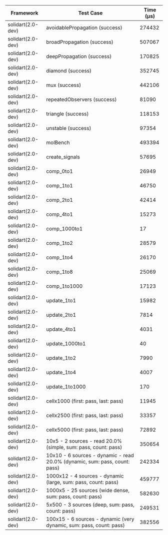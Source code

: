 | Framework | Test Case | Time (μs) |
| --- | --- | --- |
| solidart(2.0-dev) | avoidablePropagation (success) | 274432 |
| solidart(2.0-dev) | broadPropagation (success) | 507067 |
| solidart(2.0-dev) | deepPropagation (success) | 170825 |
| solidart(2.0-dev) | diamond (success) | 352745 |
| solidart(2.0-dev) | mux (success) | 442106 |
| solidart(2.0-dev) | repeatedObservers (success) | 81090 |
| solidart(2.0-dev) | triangle (success) | 118153 |
| solidart(2.0-dev) | unstable (success) | 97354 |
| solidart(2.0-dev) | molBench | 493394 |
| solidart(2.0-dev) | create_signals | 57695 |
| solidart(2.0-dev) | comp_0to1 | 26949 |
| solidart(2.0-dev) | comp_1to1 | 46750 |
| solidart(2.0-dev) | comp_2to1 | 42414 |
| solidart(2.0-dev) | comp_4to1 | 15273 |
| solidart(2.0-dev) | comp_1000to1 | 17 |
| solidart(2.0-dev) | comp_1to2 | 28579 |
| solidart(2.0-dev) | comp_1to4 | 26170 |
| solidart(2.0-dev) | comp_1to8 | 25069 |
| solidart(2.0-dev) | comp_1to1000 | 17123 |
| solidart(2.0-dev) | update_1to1 | 15982 |
| solidart(2.0-dev) | update_2to1 | 7814 |
| solidart(2.0-dev) | update_4to1 | 4031 |
| solidart(2.0-dev) | update_1000to1 | 40 |
| solidart(2.0-dev) | update_1to2 | 7990 |
| solidart(2.0-dev) | update_1to4 | 4007 |
| solidart(2.0-dev) | update_1to1000 | 170 |
| solidart(2.0-dev) | cellx1000 (first: pass, last: pass) | 11945 |
| solidart(2.0-dev) | cellx2500 (first: pass, last: pass) | 33357 |
| solidart(2.0-dev) | cellx5000 (first: pass, last: pass) | 72892 |
| solidart(2.0-dev) | 10x5 - 2 sources - read 20.0% (simple, sum: pass, count: pass) | 350654 |
| solidart(2.0-dev) | 10x10 - 6 sources - dynamic - read 20.0% (dynamic, sum: pass, count: pass) | 242334 |
| solidart(2.0-dev) | 1000x12 - 4 sources - dynamic (large, sum: pass, count: pass) | 459777 |
| solidart(2.0-dev) | 1000x5 - 25 sources (wide dense, sum: pass, count: pass) | 582630 |
| solidart(2.0-dev) | 5x500 - 3 sources (deep, sum: pass, count: pass) | 249531 |
| solidart(2.0-dev) | 100x15 - 6 sources - dynamic (very dynamic, sum: pass, count: pass) | 382556 |
